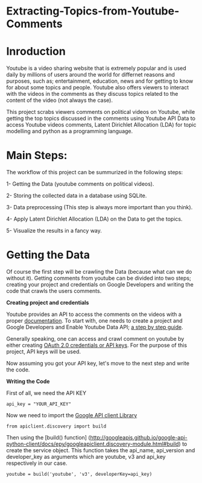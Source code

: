 # Extracting-Topics-from-Youtube-Comments
# Inroduction
Youtube is a video sharing website that is extremely popular and is used daily by millions of users around the world for differnet reasons and purposes, such as; entertainment, education, news and for getting to know for about some topics and people. Youtube also offers viewers to interact with the videos in the comments as they discuss topics related to the content of the video (not always the case).

This project scrabs viewers comments on political videos on Youtube, while getting the top topics discussed in the comments using Youtube API Data to access Youtube videos comments, Latent Dirichlet Allocation (LDA) for topic modelling and python as a programming language. 

# Main Steps:
The workflow of this project can be summurized in the following steps:

1- Getting the Data (youtube comments on political videos). 

2- Storing the collected data in a database using SQLite.

3- Data preprocessing (This step is always more important than you think).

4- Apply Latent Dirichlet Allocation (LDA) on the Data to get the topics.

5- Visualize the results in a fancy way.

# Getting the Data

Of course the first step will be crawling the Data (because what can we do without it). Getting comments from youtube can be divided into two steps; creating your project and credentials on Google Developers and writing the code that crawls the users comments.

**Creating project and credentials**

Youtube provides an API to access the comments on the videos with a proper [documentation](https://developers.google.com/youtube/v3/docs/commentThreads/list).
To start with, one needs to create a project and Google Developers and Enable Youtube Data API; [a step by step guide](https://www.slickremix.com/docs/get-api-key-for-youtube/).

Generally speaking, one can access and crawl comment on youtube by either creating [OAuth 2.0 credentials or API keys](https://developers.google.com/youtube/registering_an_application). For the purpose of this project, API keys will be used.

Now assuming you got your API key, let's move to the next step and write the code. 

**Writing the Code**

First of all, we need the API KEY
```
api_key = "YOUR_API_KEY"
```

Now we need to import the [Google API client Library](https://developers.google.com/api-client-library/python/start/get_started)
```
from apiclient.discovery import build
```
Then using the [build() function] (http://googleapis.github.io/google-api-python-client/docs/epy/googleapiclient.discovery-module.html#build) to create the service object. This function takes the api_name, api_version and developer_key as arguments which are youtube, v3 and api_key respectively in our case.

```
youtube = build('youtube', 'v3', developerKey=api_key)
```






